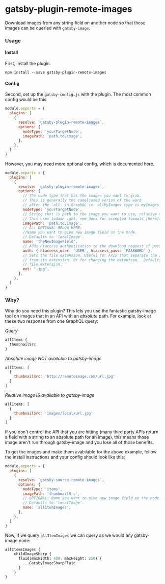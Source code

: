 # gatsby-plugin-remote-images
Download images from any string field on another node so that those images can be queried with `gatsby-image`.

### Usage
#### Install
First, install the plugin.

`npm install --save gatsby-plugin-remote-images`

#### Config
Second, set up the `gatsby-config.js` with the plugin.
The most common config would be this:
```javascript
module.exports = {
  plugins: [
    {
      resolve: `gatsby-plugin-remote-images`,
      options: {
        nodeType: 'yourTargetNode',
        imagePath: 'path.to.image',
      },
    },
  ]
}
```
However, you may need more optional config, which is documented here.
```javascript
module.exports = {
  plugins: [
    {
      resolve: `gatsby-plugin-remote-images`,
      options: {
        // The node type that has the images you want to grab.
        // This is generally the camelcased verion of the word
        // after the 'all' in GraphQL ie. allMyImages type is myImages
        nodeType: 'yourTargetNode',
        // String that is path to the image you want to use, relative to the node.
        // This uses lodash .get, see docs for accepted formats [here](https://lodash.com/docs/4.17.11#get).
        imagePath: 'path.to.image',
        // ALL OPTIONAL BELOW HERE: 
        //Name you want to give new image field on the node.
        // Defaults to 'localImage'.
        name: 'theNewImageField',
        // Adds htaccess authentication to the download request if passed in.
        auth: { htaccess_user: `USER`, htaccess_pass: `PASSWORD` },
        // Sets the file extension. Useful for APIs that separate the image file path
        // from its extension. Or for changing the extention.  Defaults to existing
        // file extension.
        ext: ".jpg",
      },
    },
  ]
}
```

### Why?
Why do you need this plugin? This lets you use the fantastic gatsby-image tool on images that in an API with an _absolute_ path.  For example, look at these two response from one GraphQL query:

*Query*
```graphql
allItems {
  thumbnailSrc
}
```

*Absolute image NOT available to gatsby-image*
```javascript
allItems: [
  {
    thumbnailSrc: 'http://remoteimage.com/url.jpg'
  }
]
```
*Relative image IS available to gatsby-image*
```javascript
allItems: [
  {
    thumbnailSrc: 'images/local/url.jpg'
  }
]
```

If you don't control the API that you are hitting (many third party APIs return a field with a string to an absolute path for an image), this means those image aren't run through gatsby-image and you lose all of those benefits.

To get the images and make them avabilable for the above example, follow the install instructions and your config should look like this:

```javascript
module.exports = {
  plugins: [
    {
      resolve: `gatsby-source-remote-images`,
      options: {
        nodeType: 'items',
        imagePath: 'thumbnailSrc',
        // OPTIONAL: Name you want to give new image field on the node.
        // Defaults to 'localImage'.
        name: 'allItemImages',
      },
    },
  ]
}
```

Now, if we query `allItemImages` we can query as we would any gatsby-image node:

```graphql
allItemsImages {
    childImageSharp {
      fluid(maxWidth: 400, maxHeight: 250) {
        ...GatsbyImageSharpFluid
      }
    }
}
```
